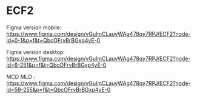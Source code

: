 # ECF2

Figma version mobile: https://www.figma.com/design/vGuImCLauyWAg478qy7RPJ/ECF2?node-id=0-1&p=f&t=QbcOFrvBrBGxp4yE-0

Figma version desktop: https://www.figma.com/design/vGuImCLauyWAg478qy7RPJ/ECF2?node-id=6-251&p=f&t=QbcOFrvBrBGxp4yE-0

MCD MLD : https://www.figma.com/design/vGuImCLauyWAg478qy7RPJ/ECF2?node-id=59-255&p=f&t=QbcOFrvBrBGxp4yE-0

